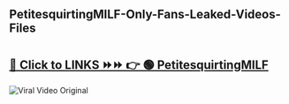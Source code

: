 
 ## PetitesquirtingMILF-Only-Fans-Leaked-Videos-Files

# <h2><a href="https://mediaupload.pro?PetitesquirtingMILF">🔗 Click to LINKS ⏩⏩ 👉 🟢 PetitesquirtingMILF </a></h2>

<a href="https://mediaupload.pro?PetitesquirtingMILF" rel="nofollow" data-target="animated-image.originalLink"><img src="https://i.ibb.co.com/xMMVF88/686577567.gif" alt="Viral Video Original" style="max-width: 100%; display: inline-block;" data-target="animated-image.originalImage"></a>